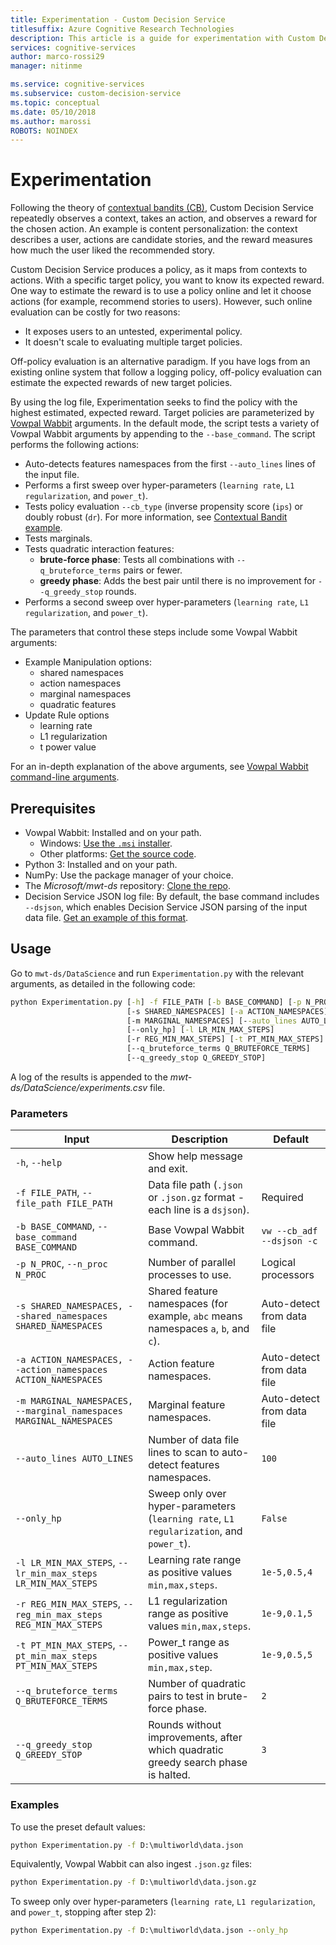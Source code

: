 ```yaml
---
title: Experimentation - Custom Decision Service
titlesuffix: Azure Cognitive Research Technologies
description: This article is a guide for experimentation with Custom Decision Service.
services: cognitive-services
author: marco-rossi29
manager: nitinme

ms.service: cognitive-services
ms.subservice: custom-decision-service
ms.topic: conceptual
ms.date: 05/10/2018
ms.author: marossi
ROBOTS: NOINDEX
---
```


# Experimentation

Following the theory of [contextual bandits (CB)](https://www.microsoft.com/en-us/research/blog/contextual-bandit-breakthrough-enables-deeper-personalization/), Custom Decision Service repeatedly observes a context, takes an action, and observes a reward for the chosen action. An example is content personalization: the context describes a user, actions are candidate stories, and the reward measures how much the user liked the recommended story.

Custom Decision Service produces a policy, as it maps from contexts to actions. With a specific target policy, you want to know its expected reward. One way to estimate the reward is to use a policy online and let it choose actions (for example, recommend stories to users). However, such online evaluation can be costly for two reasons:

* It exposes users to an untested, experimental policy.
* It doesn't scale to evaluating multiple target policies.

Off-policy evaluation is an alternative paradigm. If you have logs from an existing online system that follow a logging policy, off-policy evaluation can estimate the expected rewards of new target policies.

By using the log file, Experimentation seeks to find the policy with the highest estimated, expected reward. Target policies are parameterized by [Vowpal Wabbit](https://github.com/JohnLangford/vowpal_wabbit/wiki) arguments. In the default mode, the script tests a variety of Vowpal Wabbit arguments by appending to the `--base_command`. The script performs the following actions:

* Auto-detects features namespaces from the first `--auto_lines` lines of the input file.
* Performs a first sweep over hyper-parameters (`learning rate`, `L1 regularization`, and `power_t`).
* Tests policy evaluation `--cb_type` (inverse propensity score (`ips`) or doubly robust (`dr`). For more information, see [Contextual Bandit example](https://github.com/JohnLangford/vowpal_wabbit/wiki/Contextual-Bandit-Example).
* Tests marginals.
* Tests quadratic interaction features:
   * **brute-force phase**: Tests all combinations with `--q_bruteforce_terms` pairs or fewer.
   * **greedy phase**: Adds the best pair until there is no improvement for `--q_greedy_stop` rounds.
* Performs a second sweep over hyper-parameters (`learning rate`, `L1 regularization`, and `power_t`).

The parameters that control these steps include some Vowpal Wabbit arguments:
- Example Manipulation options:
  - shared namespaces
  - action namespaces
  - marginal namespaces
  - quadratic features
- Update Rule options
  - learning rate
  - L1 regularization
  - t power value

For an in-depth explanation of the above arguments, see [Vowpal Wabbit command-line arguments](https://github.com/JohnLangford/vowpal_wabbit/wiki/Command-line-arguments).

## Prerequisites
- Vowpal Wabbit: Installed and on your path.
  - Windows: [Use the `.msi` installer](https://github.com/eisber/vowpal_wabbit/releases).
  - Other platforms: [Get the source code](https://github.com/JohnLangford/vowpal_wabbit/releases).
- Python 3: Installed and on your path.
- NumPy: Use the package manager of your choice.
- The *Microsoft/mwt-ds* repository: [Clone the repo](https://github.com/Microsoft/mwt-ds).
- Decision Service JSON log file: By default, the base command includes `--dsjson`, which enables Decision Service JSON parsing of the input data file. [Get an example of this format](https://github.com/JohnLangford/vowpal_wabbit/blob/master/test/train-sets/decisionservice.json).

## Usage
Go to `mwt-ds/DataScience` and run `Experimentation.py` with the relevant arguments, as detailed in the following code:

```cmd
python Experimentation.py [-h] -f FILE_PATH [-b BASE_COMMAND] [-p N_PROC]
                          [-s SHARED_NAMESPACES] [-a ACTION_NAMESPACES]
                          [-m MARGINAL_NAMESPACES] [--auto_lines AUTO_LINES]
                          [--only_hp] [-l LR_MIN_MAX_STEPS]
                          [-r REG_MIN_MAX_STEPS] [-t PT_MIN_MAX_STEPS]
                          [--q_bruteforce_terms Q_BRUTEFORCE_TERMS]
                          [--q_greedy_stop Q_GREEDY_STOP]
```

A log of the results is appended to the  *mwt-ds/DataScience/experiments.csv* file.

### Parameters
| Input | Description | Default |
| --- | --- | --- |
| `-h`, `--help` | Show help message and exit. | |
| `-f FILE_PATH`, `--file_path FILE_PATH` | Data file path (`.json` or `.json.gz` format - each line is a `dsjson`). | Required |  
| `-b BASE_COMMAND`, `--base_command BASE_COMMAND` | Base Vowpal Wabbit command.  | `vw --cb_adf --dsjson -c` |  
| `-p N_PROC`, `--n_proc N_PROC` | Number of parallel processes to use. | Logical processors |  
| `-s SHARED_NAMESPACES, --shared_namespaces SHARED_NAMESPACES` | Shared feature namespaces (for example, `abc` means namespaces `a`, `b`, and `c`).  | Auto-detect from data file |  
| `-a ACTION_NAMESPACES, --action_namespaces ACTION_NAMESPACES` | Action feature namespaces. | Auto-detect from data file |  
| `-m MARGINAL_NAMESPACES, --marginal_namespaces MARGINAL_NAMESPACES` | Marginal feature namespaces. | Auto-detect from data file |  
| `--auto_lines AUTO_LINES` | Number of data file lines to scan to auto-detect features namespaces. | `100` |  
| `--only_hp` | Sweep only over hyper-parameters (`learning rate`, `L1 regularization`, and `power_t`). | `False` |  
| `-l LR_MIN_MAX_STEPS`, `--lr_min_max_steps LR_MIN_MAX_STEPS` | Learning rate range as positive values `min,max,steps`. | `1e-5,0.5,4` |  
| `-r REG_MIN_MAX_STEPS`, `--reg_min_max_steps REG_MIN_MAX_STEPS` | L1 regularization range as positive values `min,max,steps`. | `1e-9,0.1,5` |  
| `-t PT_MIN_MAX_STEPS`, `--pt_min_max_steps PT_MIN_MAX_STEPS` | Power_t range as positive values `min,max,step`. | `1e-9,0.5,5` |  
| `--q_bruteforce_terms Q_BRUTEFORCE_TERMS` | Number of quadratic pairs to test in brute-force phase. | `2` |  
| `--q_greedy_stop Q_GREEDY_STOP` | Rounds without improvements, after which quadratic greedy search phase is halted. | `3` |  

### Examples
To use the preset default values:
```cmd
python Experimentation.py -f D:\multiworld\data.json
```

Equivalently, Vowpal Wabbit can also ingest `.json.gz` files:
```cmd
python Experimentation.py -f D:\multiworld\data.json.gz
```

To sweep only over hyper-parameters (`learning rate`, `L1 regularization`, and `power_t`, stopping after step 2):
```cmd
python Experimentation.py -f D:\multiworld\data.json --only_hp
```
